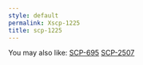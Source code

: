 ```yaml
---
style: default
permalink: Xscp-1225
title: scp-1225
---
```

You may also like:
[SCP-695](http://scp-wiki.net/scp-695)
[SCP-2507](http://scp-wiki.net/scp-2507)